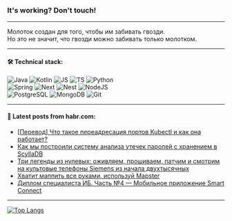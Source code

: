 ### It's working? Don't touch!

---
Молоток создан для того, чтобы им забивать гвозди. <br>
Но это не значит, что гвозди можно забивать только молотком.

---

#### 🛠️ Technical stack:

![Java](https://img.shields.io/badge/Java-informational?logo=Oracle&style=flat&logoColor=white&color=FF4500)
![Kotlin](https://img.shields.io/badge/Kotlin-informational?logo=Kotlin&style=flat&logoColor=white&color=774D97)
![JS](https://img.shields.io/badge/JS-informational?logo=javaScript&style=flat&logoColor=black&color=F7Df1E)
![TS](https://img.shields.io/badge/TypeScript-informational?logo=typeScript&style=flat&logoColor=black&color=017acc)
![Python](https://img.shields.io/badge/Python-informational?logo=Python&style=flat&logoColor=black&color=ffdd54) <br>
![Spring](https://img.shields.io/badge/SpringBoot-informational?logo=SpringBoot&style=flat&logoColor=white&color=6DB33F) 
![Next](https://img.shields.io/badge/Next.js-informational?logo=Next.js&style=flat&logoColor=white&color=3671a1)
![Nest](https://img.shields.io/badge/NestJS-informational?logo=NestJS&style=flat&logoColor=white&color=E0234E)
![NodeJS](https://img.shields.io/badge/NodeJS-informational?logo=node.js&style=flat&logoColor=white&color=70A760) <br>
![PostgreSQL](https://img.shields.io/badge/PostgreSQL-informational?logo=PostgreSQL&style=flat&logoColor=white&color=DAA520)
![MongoDB](https://img.shields.io/badge/MongoDB-informational?logo=MongoDB&style=flat&logoColor=white&color=870000)
![Git](https://img.shields.io/badge/Git-informational?logo=git&style=flat&logoColor=white&color=f74e28)

___

#### 💬 Latest posts from habr.com:

<!-- BLOG-POST-LIST:START -->
- [[Перевод] Что такое переадресация портов Kubectl и как она работает?](https://habr.com/ru/companies/slurm/articles/797117/?utm_source=habrahabr&utm_medium=rss&utm_campaign=797117)
- [Как мы построили систему анализа утечек паролей с хранением в ScyllaDB](https://habr.com/ru/companies/passleak/articles/796949/?utm_source=habrahabr&utm_medium=rss&utm_campaign=796949)
- [Три легенды из нулевых: оживляем, прошиваем, патчим и смотрим на культовые телефоны Siemens из начала двухтысячных](https://habr.com/ru/companies/timeweb/articles/796159/?utm_source=habrahabr&utm_medium=rss&utm_campaign=796159)
- [Хватит маппить все руками, используй Mapster](https://habr.com/ru/companies/simbirsoft/articles/797073/?utm_source=habrahabr&utm_medium=rss&utm_campaign=797073)
- [Диплом специалиста ИБ. Часть №4 — Мобильное приложение Smart Connect](https://habr.com/ru/articles/792684/?utm_source=habrahabr&utm_medium=rss&utm_campaign=792684)
<!-- BLOG-POST-LIST:END -->

---
[![Top Langs](https://github-readme-stats-git-master-advtsetting-gmailcom.vercel.app/api/top-langs/?username=zloylis&langs_count=10&hide_title=false&title_color=e6edf3&size_weight=0.5&count_weight=0.5&layout=compact&hide_border=true&theme=dracula)](https://github.com/zloylis)

<!-- ![GitHub stats](https://github-readme-stats-git-master-advtsetting-gmailcom.vercel.app/api?username=zloylis&show_icons=true&hide_border=true&theme=dracula&hide_title=true&include_all_commits=true&count_private=true&hide=contribs&hide_rank=true) -->
